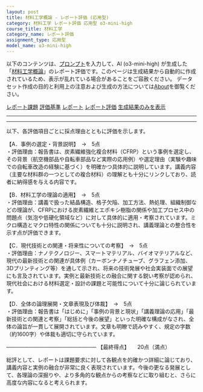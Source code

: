```yaml
---
layout: post
title: 材料工学概論 - レポート評価 (応用型)
category: 材料工学 レポート評価 応用型 o3-mini-high
course_title: 材料工学
category_name: レポート評価
assignment_type: 応用型
model_name: o3-mini-high
---
```


以下のコンテンツは、[プロンプト](https://github.com/takedatoshiyuki/synthetic_assignments/tree/main/generated/材料工学/o3-mini-high/prompt_レポート評価-応用型.md)を入力して、AI (o3-mini-high) が生成した「[材料工学概論](/contents/材料工学/)」のレポート評価です。このページは生成結果から自動的に作成されているため、表示が乱れている場合があることをご容赦ください。
データセット作成の目的と利用上の注意および生成の方法については[About](/About)を御覧ください。

[レポート課題](../レポート課題-応用型)
[評価基準](../評価基準-応用型)
[レポート](../レポート-応用型)
[レポート評価](../レポート評価-応用型)
[生成結果のみを表示](https://github.com/takedatoshiyuki/synthetic_assignments/tree/main/generated/材料工学/o3-mini-high/レポート評価-応用型.md)
  

***
***
  
以下、各評価項目ごとに採点理由とともに評価を示します。

【A．事例の選定・背景説明】　→　5点  
・評価理由：報告書は、炭素繊維強化複合材料（CFRP）という事例を選定し、その背景（航空機部品や自転車部品など実際の応用例）や選定理由（実験や趣味での自転車改造の経験に基づく）を明確かつ具体的に説明しています。講義内容（主要な材料群の一つとしての複合材料）の理解とも十分にリンクしており、読者に納得感を与える内容です。

【B．材料工学の理論の適用】　→　5点  
・評価理由：講義で扱った結晶構造、格子欠陥、加工方法、熱処理、組織制御などの理論が、CFRPにおける炭素繊維とエポキシ樹脂の関係や加工プロセス中の問題点（気泡や低硬化領域など）に対して具体的に適用・考察されています。ミクロ構造とマクロ特性の関係についても十分に説明され、講義理論との整合性を示す点が評価できます。

【C．現代技術との関連・将来性についての考察】　→　5点  
・評価理由：ナノテクノロジー、スマートマテリアル、バイオマテリアルなど、現代の最新技術との関連が具体例（カーボンナノチューブ、グラフェン添加、3Dプリンティング等）を通して示され、将来の技術発展や社会実装面での展望にも言及されています。実例と最新技術との融合に関する鋭い考察が認められ、現代社会における材料選定・設計の課題と可能性について十分に論じられています。

【D．全体の論理展開・文章表現及び体裁】　→　5点  
・評価理由：報告書は「はじめに」「事例の背景と現状」「講義理論の応用」「最新技術との関連と考察」「総括と今後の展望」といった明確な構成がなされ、全体の論旨が一貫して展開されています。文章も明瞭で読みやすく、規定の字数（約1600字）や体裁も適切に守られています。

────────────────────────
【最終得点】　　20点（満点）

総評として、レポートは課題要求に対して各観点を的確かつ詳細に論じており、講義内容と実例の融合が非常に良く表現されています。今後の更なる発展として、各理論の深掘りや、より多角的な観点からの考察などに取り組むと、さらに高度な内容になると考えられます。

